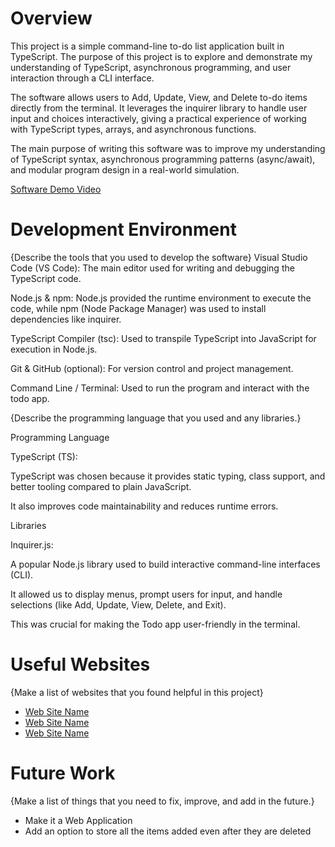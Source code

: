 # Overview

This project is a simple command-line to-do list application built in TypeScript. The purpose of this project is to explore and demonstrate my understanding of TypeScript, asynchronous programming, and user interaction through a CLI interface.

The software allows users to Add, Update, View, and Delete to-do items directly from the terminal. It leverages the inquirer library to handle user input and choices interactively, giving a practical experience of working with TypeScript types, arrays, and asynchronous functions.

The main purpose of writing this software was to improve my understanding of TypeScript syntax, asynchronous programming patterns (async/await), and modular program design in a real-world simulation.

[Software Demo Video](http://youtube.link.goes.here)

# Development Environment

{Describe the tools that you used to develop the software}
Visual Studio Code (VS Code): The main editor used for writing and debugging the TypeScript code.

Node.js & npm: Node.js provided the runtime environment to execute the code, while npm (Node Package Manager) was used to install dependencies like inquirer.

TypeScript Compiler (tsc): Used to transpile TypeScript into JavaScript for execution in Node.js.

Git & GitHub (optional): For version control and project management.

Command Line / Terminal: Used to run the program and interact with the todo app.

{Describe the programming language that you used and any libraries.}

Programming Language

TypeScript (TS):

TypeScript was chosen because it provides static typing, class support, and better tooling compared to plain JavaScript.

It also improves code maintainability and reduces runtime errors.

Libraries

Inquirer.js:

A popular Node.js library used to build interactive command-line interfaces (CLI).

It allowed us to display menus, prompt users for input, and handle selections (like Add, Update, View, Delete, and Exit).

This was crucial for making the Todo app user-friendly in the terminal.

# Useful Websites

{Make a list of websites that you found helpful in this project}

- [Web Site Name](https://www.youtube.com/watch?v=d56mG7DezGs&t=64s)
- [Web Site Name](https://www.typescriptlang.org/)
- [Web Site Name](https://www.w3schools.com/typescript/)

# Future Work

{Make a list of things that you need to fix, improve, and add in the future.}

- Make it a Web Application
- Add an option to store all the items added even after they are deleted
